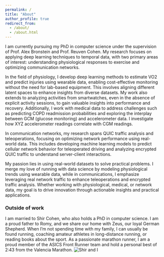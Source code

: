 ```yaml
---
permalink: /
title: "About"
author_profile: true
redirect_from: 
  - /about/
  - /about.html
---
```


I am currently pursuing my PhD in computer science under the supervision of Prof. Alex Bronstein and Prof. Reuven Cohen. My research focuses on applying deep learning techniques to temporal data, with two primary areas of interest: understanding physiological responses to exercise and optimizing communication networks.

In the field of physiology, I develop deep learning methods to estimate VO2 and predict injuries using wearable data, enabling cost-effective monitoring without the need for lab-based equipment. This involves aligning different latent spaces to enhance insights from diverse datasets. My work also extends to analyzing activities from smartwatches, even in the absence of explicit activity sessions, to gain valuable insights into performance and recovery. Additionally, I work with medical data to address challenges such as predicting COPD readmission probabilities and exploring the interplay between GCM (glucose monitoring) and accelerometer data. I investigate how XYZ accelerometer readings correlate with CGM readings.

In communication networks, my research spans QUIC traffic analysis and teleoperations, focusing on optimizing network performance using real-world data. This includes developing machine learning models to predict cellular network behavior for teleoperated driving and analyzing encrypted QUIC traffic to understand server-client interactions.

My passion lies in using real-world datasets to solve practical problems. I merge my love of running with data science by modeling physiological trends using wearable data, while in communications, I emphasize leveraging real network traffic to enhance teleoperations and encrypted traffic analysis. Whether working with physiological, medical, or network data, my goal is to drive innovation through actionable insights and practical applications.

### Outside of work

I am married to Shir Cohen, who also holds a PhD in computer science. I am a proud father to Romy, and we share our home with Zeus, our loyal German Shepherd. When I’m not spending time with my family, I can usually be found running, coaching amateur athletes in long-distance running, or reading books about the sport. As a passionate marathon runner, I am a proud member of the ASICS Front Runner team and hold a personal best of 2:43 from the Valencia Marathon.
![Shir and I](https://www.barakgahtan.com/images/wedding.jpg)